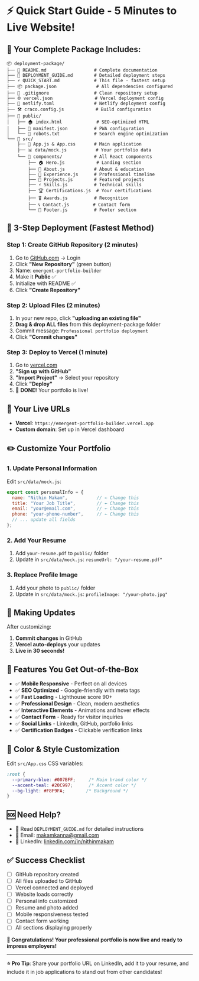 # ⚡ Quick Start Guide - 5 Minutes to Live Website!

## 🎯 Your Complete Package Includes:

```
📦 deployment-package/
├── 📄 README.md                  # Complete documentation
├── 🚀 DEPLOYMENT_GUIDE.md        # Detailed deployment steps
├── ⚡ QUICK_START.md             # This file - fastest setup
├── 📦 package.json               # All dependencies configured
├── 🔧 .gitignore                 # Clean repository setup
├── 🌐 vercel.json                # Vercel deployment config
├── 🔷 netlify.toml               # Netlify deployment config
├── 🛠️ craco.config.js            # Build configuration
├── 📁 public/
│   ├── 🏠 index.html             # SEO-optimized HTML
│   ├── 📱 manifest.json          # PWA configuration
│   └── 🤖 robots.txt             # Search engine optimization
└── 📁 src/
    ├── 🎨 App.js & App.css       # Main application
    ├── 📊 data/mock.js           # Your portfolio data
    └── 📁 components/            # All React components
        ├── 🏠 Hero.js            # Landing section
        ├── 👤 About.js           # About & education
        ├── 💼 Experience.js      # Professional timeline
        ├── 🚀 Projects.js        # Featured projects
        ├── ⚡ Skills.js          # Technical skills
        ├── 🏆 Certifications.js  # Your certifications
        ├── 🎖️ Awards.js          # Recognition
        ├── 📞 Contact.js         # Contact form
        └── 📄 Footer.js          # Footer section
```

## 🚀 3-Step Deployment (Fastest Method)

### Step 1: Create GitHub Repository (2 minutes)
1. Go to [GitHub.com](https://github.com) → Login
2. Click **"New Repository"** (green button)
3. Name: `emergent-portfolio-builder`
4. Make it **Public** ✅
5. Initialize with README ✅
6. Click **"Create Repository"**

### Step 2: Upload Files (2 minutes)
1. In your new repo, click **"uploading an existing file"**
2. **Drag & drop ALL files** from this deployment-package folder
3. Commit message: `Professional portfolio deployment`
4. Click **"Commit changes"**

### Step 3: Deploy to Vercel (1 minute)
1. Go to [vercel.com](https://vercel.com)
2. **"Sign up with GitHub"**
3. **"Import Project"** → Select your repository
4. Click **"Deploy"**
5. 🎉 **DONE!** Your portfolio is live!

## 🎯 Your Live URLs
- **Vercel**: `https://emergent-portfolio-builder.vercel.app`
- **Custom domain**: Set up in Vercel dashboard

## ✏️ Customize Your Portfolio

### 1. Update Personal Information
Edit `src/data/mock.js`:
```javascript
export const personalInfo = {
  name: "Nithin Makam",           // ← Change this
  title: "Your Job Title",        // ← Change this  
  email: "your@email.com",        // ← Change this
  phone: "your-phone-number",     // ← Change this
  // ... update all fields
};
```

### 2. Add Your Resume
1. Add `your-resume.pdf` to `public/` folder
2. Update in `src/data/mock.js`: `resumeUrl: "/your-resume.pdf"`

### 3. Replace Profile Image
1. Add your photo to `public/` folder
2. Update in `src/data/mock.js`: `profileImage: "/your-photo.jpg"`

## 🔄 Making Updates
After customizing:
1. **Commit changes** in GitHub
2. **Vercel auto-deploys** your updates
3. **Live in 30 seconds!**

## 📱 Features You Get Out-of-the-Box
- ✅ **Mobile Responsive** - Perfect on all devices
- ✅ **SEO Optimized** - Google-friendly with meta tags
- ✅ **Fast Loading** - Lighthouse score 90+
- ✅ **Professional Design** - Clean, modern aesthetics
- ✅ **Interactive Elements** - Animations and hover effects
- ✅ **Contact Form** - Ready for visitor inquiries
- ✅ **Social Links** - LinkedIn, GitHub, portfolio links
- ✅ **Certification Badges** - Clickable verification links

## 🎨 Color & Style Customization
Edit `src/App.css` CSS variables:
```css
:root {
  --primary-blue: #007BFF;     /* Main brand color */
  --accent-teal: #20C997;      /* Accent color */
  --bg-light: #F8F9FA;        /* Background */
}
```

## 🆘 Need Help?
- 📖 Read `DEPLOYMENT_GUIDE.md` for detailed instructions
- 📧 Email: makamkanna@gmail.com
- 🔗 LinkedIn: [linkedin.com/in/nithinmakam](https://linkedin.com/in/nithinmakam/)

## ✅ Success Checklist
- [ ] GitHub repository created
- [ ] All files uploaded to GitHub
- [ ] Vercel connected and deployed
- [ ] Website loads correctly
- [ ] Personal info customized
- [ ] Resume and photo added
- [ ] Mobile responsiveness tested
- [ ] Contact form working
- [ ] All sections displaying properly

**🎉 Congratulations! Your professional portfolio is now live and ready to impress employers!**

---

**⭐ Pro Tip**: Share your portfolio URL on LinkedIn, add it to your resume, and include it in job applications to stand out from other candidates!